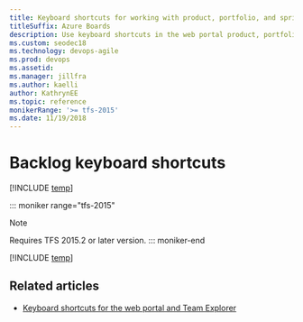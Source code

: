 ```yaml
---
title: Keyboard shortcuts for working with product, portfolio, and sprint backlogs
titleSuffix: Azure Boards
description: Use keyboard shortcuts in the web portal product, portfolio, and sprint backlogs 
ms.custom: seodec18  
ms.technology: devops-agile
ms.prod: devops
ms.assetid: 
ms.manager: jillfra
ms.author: kaelli
author: KathrynEE
ms.topic: reference
monikerRange: '>= tfs-2015'
ms.date: 11/19/2018
---
```



# Backlog keyboard shortcuts

[!INCLUDE [temp](../_shared/version-vsts-tfs-2015-on.md)] 

::: moniker range="tfs-2015"
> [!NOTE]   
> Requires TFS 2015.2 or later version.
::: moniker-end


[!INCLUDE [temp](../../_shared/keyboard-shortcuts/work-backlog-shortcuts.md)] 


## Related articles

- [Keyboard shortcuts for the web portal and Team Explorer](../../project/navigation/keyboard-shortcuts.md)


